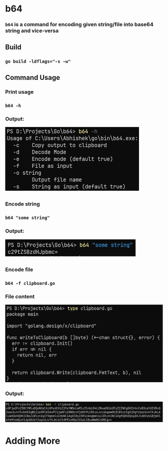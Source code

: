 # b64

### ```b64``` is a command for encoding given string/file into base64 string and vice-versa

## Build
### ```go build -ldflags="-s -w"```

## Command Usage
### Print usage
### ```b64 -h```
### Output:
![Usage](https://github.com/thakurabhiv/b64/blob/main/screenshots/usage.png)
##

### Encode string
### ```b64 "some string"```
### Output:
![Encoding](https://github.com/thakurabhiv/b64/blob/main/screenshots/encoding_normal.png)
##

### Encode file
### ```b64 -f clipboard.go```
### File content
![File Content](https://github.com/thakurabhiv/b64/blob/main/screenshots/file_content.png)
### Output:
![File Encoding](https://github.com/thakurabhiv/b64/blob/main/screenshots/file_enoding.png)

# Adding More